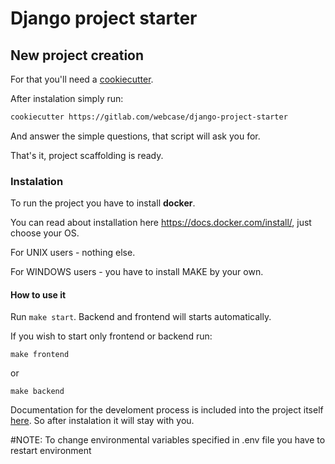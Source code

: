# Django project starter

## New project creation

For that you'll need a [cookiecutter](https://github.com/audreyr/cookiecutter).

After instalation simply run:

```bash
cookiecutter https://gitlab.com/webcase/django-project-starter
```

And answer the simple questions, that script will ask you for.

That's it, project scaffolding is ready.

### Instalation

To run the project you have to install **docker**.

You can read about installation here https://docs.docker.com/install/, just choose your OS.

For UNIX users - nothing else.

For WINDOWS users - you have to install MAKE by your own.

#### How to use it

Run `make start`. Backend and frontend will starts automatically.

If you wish to start only frontend or backend run:

`make frontend`

or

`make backend`


Documentation for the develoment process is included into the project itself [here](./startuprrr/README.md). So after instalation it will stay with you.

#NOTE: To change environmental variables specified in .env file you have to restart environment
